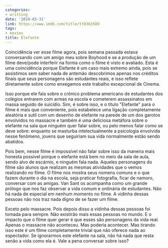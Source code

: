 ```yaml
---
categories:
- writting
date: '2019-03-31'
link: https://www.imdb.com/title/tt0363589
tags:
- movies
title: Elefante
---
```


Coincidência ver esse filme agora, pois semana passada estava conversando com um amigo meu sobre Boyhood e se a produção de um filme deve/pode interferir na forma como o filme é visto e avaliado. Esta é uma coincidência porque Elefante é um caso mais extremo ainda, pois se assistimos sem saber nada de antemão descobrimos apenas nos créditos finais que seus personagens são estudantes reais, e isso reflete diretamente sobre como enxegamos este trabalho excepcional de Cinema.

Isso porque ele fala sobre o crônico problema americano de estudantes dos colégios entrarem com armas na escola e cometerem assassinatos em massa seguido de suicídio. Sim, é sobre isso, e o título "Elefante" para o filme é mais que conveniente, pois estabelece uma ligação completamente aleatória e sutil com um desenho de elefante na parede de um dos garotos envolvidos no massacre e também é uma deliciosa metáfora sobre o elefante na sala que ninguém quer falar sobre, ou pelo menos falar como se deve sobre: enquanto se masturba intelectualmente a psicologia envolvida nesse fenômeno, jovens que seguiriam sua vida normalmente estão sendo abatidos.

Pois bem, nesse filme é impossível não falar sobre isso da maneira mais honesta possível porque o elefante está bem no meio da sala de aula, sendo alvo de escárnio, e ninguém fala nada. Aqueles personagens do filme são alunos que realizam as mesmas atividades que o vemos realizando no filme. O filme nos mostra seus nomens comuns e o que fazem durante o dia na escola, seja praticar fotografia, ficar de namoro, conversar com as amigas. Van Sant os acompanha como um grande prólogo que nos faz observar a vida comum e ordinária de estudantes. Não há nada de especial em nenhum momento no filme. A vidinha dessas pessoas não nos traz nada digno de se fazer um filme.

Exceto pelo massacre. Pois depois disso a vidinha dessas pessoas foi tomada para sempre. Não existirão mais essas pessoas no mundo. E o impacto que o filme quer gerar é que esses são personagens da vida real. Apenas o massacre não aconteceu. Mas poderia acontecer. Mas tirando isso este é um filme completamente trivial que não oferece nada ao espectador. Se ignorarmos este elefante na sala, não há nada que resta senão a vida como ela é. Vale a pena conversar sobre isso?